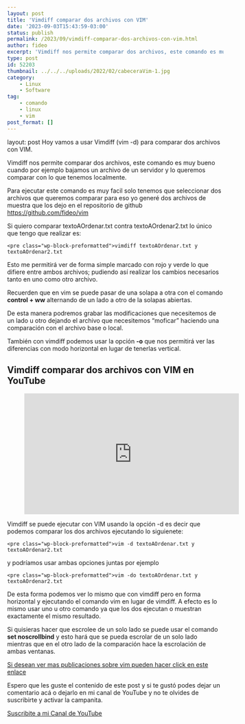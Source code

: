 ```yaml
---
layout: post
title: 'Vimdiff comparar dos archivos con VIM'
date: '2023-09-03T15:43:59-03:00'
status: publish
permalink: /2023/09/vimdiff-comparar-dos-archivos-con-vim.html
author: fideo
excerpt: 'Vimdiff nos permite comparar dos archivos, este comando es muy bueno cuando por ejemplo bajamos un archivo de un servidor y lo queremos comparar con lo que tenemos localmente'
type: post
id: 52203
thumbnail: ../../../uploads/2022/02/cabeceraVim-1.jpg
category:
    - Linux
    - Software
tag:
    - comando
    - linux
    - vim
post_format: []
---
```

layout: post
Hoy vamos a usar Vimdiff (vim -d) para comparar dos archivos con VIM.

Vimdiff nos permite comparar dos archivos, este comando es muy bueno cuando por ejemplo bajamos un archivo de un servidor y lo queremos comparar con lo que tenemos localmente.

Para ejecutar este comando es muy facil solo tenemos que seleccionar dos archivos que queremos comparar para eso yo generé dos archivos de muestra que los dejo en el repositorio de github <https://github.com/fideo/vim>

Si quiero comparar textoAOrdenar.txt contra textoAOrdenar2.txt lo único que tengo que realizar es:

```
<pre class="wp-block-preformatted">vimdiff textoAOrdenar.txt y textoAOrdenar2.txt
```

Esto me permitirá ver de forma simple marcado con rojo y verde lo que difiere entre ambos archivos; pudiendo así realizar los cambios necesarios tanto en uno como otro archivo.

Recuerden que en vim se puede pasar de una solapa a otra con el comando **control + ww** alternando de un lado a otro de la solapas abiertas.

De esta manera podremos grabar las modificaciones que necesitemos de un lado u otro dejando el archivo que necesitemos “moficar” haciendo una comparación con el archivo base o local.

También con vimdiff podemos usar la opción **-o** que nos permitirá ver las diferencias con modo horizontal en lugar de tenerlas vertical.

Vimdiff comparar dos archivos con VIM en YouTube
------------------------------------------------

<figure class="wp-block-embed is-type-video is-provider-youtube wp-block-embed-youtube wp-embed-aspect-16-9 wp-has-aspect-ratio"><div class="wp-block-embed__wrapper"><iframe allow="accelerometer; autoplay; clipboard-write; encrypted-media; gyroscope; picture-in-picture; web-share" allowfullscreen="" frameborder="0" height="281" loading="lazy" referrerpolicy="strict-origin-when-cross-origin" src="https://www.youtube.com/embed/EZsv8hBFyXU?feature=oembed" title="Usando vimdiff para comparar dos archivos" width="500"></iframe></div></figure>Vimdiff se puede ejecutar con VIM usando la opción -d es decir que podemos comparar los dos archivos ejecutando lo siguienete:

```
<pre class="wp-block-preformatted">vim -d textoAOrdenar.txt y textoAOrdenar2.txt
```

y podríamos usar ambas opciones juntas por ejemplo

```
<pre class="wp-block-preformatted">vim -do textoAOrdenar.txt y textoAOrdenar2.txt
```

De esta forma podemos ver lo mismo que con vimdiff pero en forma horizontal y ejecutando el comando vim en lugar de vimdiff. A efecto es lo mismo usar uno u otro comando ya que los dos ejecutan o muestran exactamente el mismo resultado.

Si quisieras hacer que escrolee de un solo lado se puede usar el comando **set noscrollbind** y esto hará que se pueda escrolar de un solo lado mientras que en el otro lado de la comparación hace la escrolación de ambas ventanas.

[Si desean ver mas publicaciones sobre vim pueden hacer click en este enlace](http://federicomazzei.com.ar/blog/tag/vim/)

Espero que les guste el contenido de este post y si te gustó podes dejar un comentario acá o dejarlo en mi canal de YouTube y no te olvides de suscribirte y activar la campanita.

[Suscribite a mi Canal de YouTube](https://bit.ly/suscribiteamicanalYouTube)